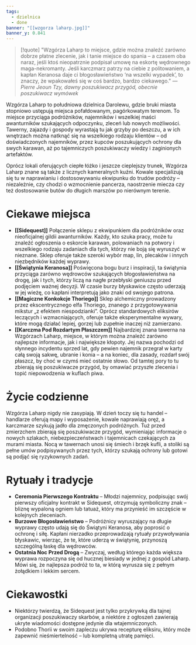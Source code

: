 ```yaml
---
tags:
  - dzielnica
  - done
banner: "[[wzgorza laharp.jpg]]"
banner_y: 0.841
---
```

>[!quote] "Wzgórza Laharp to miejsce, gdzie można znaleźć zarówno dobrze płatne zlecenie, jak i tanie miejsce do spania – a czasem oba naraz, jeśli ktoś nieopatrznie podpisał umowę na eskortę wędrownego maga-nekromanty. Jeśli karczmarz patrzy na ciebie z politowaniem, a kapłan Keranosa daje ci błogosławieństwo ‘na wszelki wypadek’, to znaczy, że wpakowałeś się w coś bardzo, bardzo ciekawego."
>— _Pierre Jeoun Tzy, dawny poszukiwacz przygód, obecnie poszukiwacz wymówek_

Wzgórza Laharp to południowa dzielnica Darolewu, gdzie bruki miasta stopniowo ustępują miejsca pofałdowanym, pagórkowatym terenom. To miejsce przyciąga podróżników, najemników i wszelkiej maści awanturników szukających odpoczynku, zleceń lub nowych możliwości. Tawerny, zajazdy i gospody wyrastają tu jak grzyby po deszczu, a w ich wnętrzach można natknąć się na wszelkiego rodzaju klientów – od doświadczonych najemników, przez kupców poszukujących ochrony dla swych karawan, aż po tajemniczych poszukiwaczy wiedzy i zaginionych artefaktów.

Oprócz lokali oferujących ciepłe łóżko i jeszcze cieplejszy trunek, Wzgórza Laharp znane są także z licznych kameralnych kuźni. Kowale specjalizują się tu w naprawianiu i dostosowywaniu ekwipunku do trudów podróży – niezależnie, czy chodzi o wzmocnienie pancerza, naostrzenie miecza czy też dostosowanie butów do długich marszów po nierównym terenie.
# **Ciekawe miejsca**
- **[[Sidequest]]** 
	Połączenie sklepu z ekwipunkiem dla podróżników oraz nieoficjalnej gildii awanturników. Każdy, kto szuka pracy, może tu znaleźć ogłoszenia o eskorcie karawan, polowaniach na potwory i wszelkiego rodzaju zadaniach dla tych, którzy nie boją się wyruszyć w nieznane. Sklep oferuje także szeroki wybór map, lin, plecaków i innych niezbędników każdej wyprawy.
- **[[Świątynia Keranosa]]** 
	Poświęcona bogu burz i inspiracji, ta świątynia przyciąga zarówno wędrowców szukających błogosławieństwa na drogę, jak i tych, którzy liczą na nagłe przebłyski geniuszu przed podjęciem ważnej decyzji. W czasie burzy błyskawice często uderzają w jej wieżę, co kapłani interpretują jako znaki od swojego patrona.
- **[[Magiczne Konkokcje Thoriego]]** 
	Sklep alchemiczny prowadzony przez ekscentrycznego elfa Thoriego, znanego z przygotowywania mikstur „z efektem niespodzianki”. Oprócz standardowych eliksirów leczących i wzmacniających, oferuje także eksperymentalne wywary, które mogą działać lepiej, gorzej lub zupełnie inaczej niż zamierzano.
- **[[Karczma Pod Rozdartym Płaszczem]]** 
	Najbardziej znana tawerna na Wzgórzach Laharp, miejsce, w którym można znaleźć zarówno najlepsze informacje, jak i największe kłopoty. Jej nazwa pochodzi od słynnego incydentu sprzed lat, gdy pewien najemnik przegrał w karty całą swoją sakwę, ubranie i konia – a na koniec, dla zasady, rozdarł swój płaszcz, by choć w czymś mieć ostatnie słowo. Od tamtej pory to tu zbierają się poszukiwacze przygód, by omawiać przyszłe zlecenia i topić niepowodzenia w kuflach piwa.
# **Życie codzienne**
Wzgórza Laharp nigdy nie zasypiają. W dzień toczy się tu handel – handlarze oferują mapy i wyposażenie, kowale naprawiają oręż, a karczmarze szykują jadło dla zmęczonych podróżnych. Tuż przed zmierzchem zbierają się poszukiwacze przygód, wymieniając informacje o nowych szlakach, niebezpieczeństwach i tajemnicach czekających za murami miasta. Nocą w tawernach unosi się śmiech i brzęk kufli, a stoliki są pełne umów podpisywanych przez tych, którzy szukają ochrony lub gotowi są podjąć się ryzykownych zadań.
# **Rytuały i tradycje**
- **Ceremonia Pierwszego Kontraktu** – Młodzi najemnicy, podpisując swój pierwszy oficjalny kontrakt w Sidequest, otrzymują symboliczny znak – bliznę wypaloną ogniem lub tatuaż, który ma przynieść im szczęście w kolejnych zleceniach.
- **Burzowe Błogosławieństwo** – Podróżnicy wyruszający na długie wyprawy często udają się do Świątyni Keranosa, aby poprosić o ochronę i siłę. Kapłani nierzadko przeprowadzają rytuały przywoływania błyskawic, wierząc, że te, które uderzą w świątynię, przynoszą szczególną łaskę dla wędrowców.
- **Ostatnia Noc Przed Drogą** – Zwyczaj, według którego każda większa wyprawa rozpoczyna się od hucznej biesiady w jednej z gospód Laharp. Mówi się, że najlepsza podróż to ta, w którą wyrusza się z pełnym żołądkiem i lekkim sercem.
# **Ciekawostki**
- Niektórzy twierdzą, że Sidequest jest tylko przykrywką dla tajnej organizacji poszukiwaczy skarbów, a niektóre z ogłoszeń zawierają ukryte wiadomości dostępne jedynie dla wtajemniczonych.
- Podobno Thorii w swoim zapleczu ukrywa recepturę eliksiru, który może zapewnić nieśmiertelność – lub kompletną utratę pamięci.